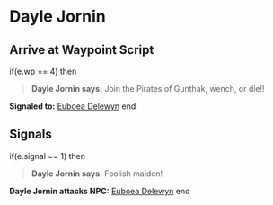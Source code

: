 # Dayle Jornin
## Arrive at Waypoint Script

if(e.wp == 4) then


>**Dayle Jornin says:** Join the Pirates of Gunthak, wench, or die!!


**Signaled to:**  [Euboea Delewyn](/npc/69022)
end

## Signals

if(e.signal == 1) then


>**Dayle Jornin says:** Foolish maiden!


**Dayle Jornin attacks NPC:**  [Euboea Delewyn](/npc/69022)
end